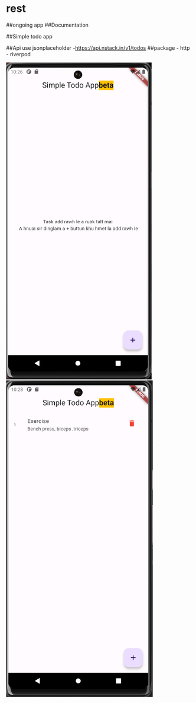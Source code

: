 # rest
##ongoing app
##Documentation 



##Simple todo app

##Api use jsonplaceholder -https://api.nstack.in/v1/todos
##package - http - riverpod

![Alt Text](./assets/todo1.PNG)
![Alt Text](./assets/todo2.PNG)
